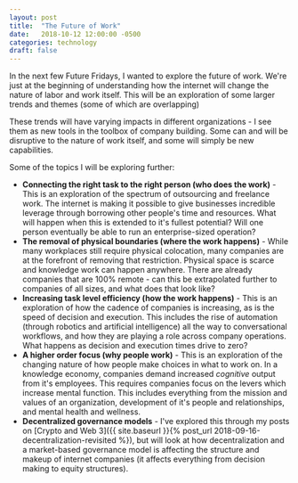```yaml
---
layout: post
title:  "The Future of Work"
date:   2018-10-12 12:00:00 -0500
categories: technology
draft: false
---
```


In the next few Future Fridays, I wanted to explore the future of work. We're just at the beginning of understanding how the internet will change the nature of labor and work itself. This will be an exploration of some larger trends and themes (some of which are overlapping)

These trends will have varying impacts in different organizations - I see them as new tools in the toolbox of company building. Some can and will be disruptive to the nature of work itself, and some will simply be new capabilities. 

Some of the topics I will be exploring further:

* **Connecting the right task to the right person (who does the work)** - This is an exploration of the spectrum of outsourcing and freelance work. The internet is making it possible to give businesses incredible leverage through borrowing other people's time and resources. What will happen when this is extended to it's fullest potential? Will one person eventually be able to run an enterprise-sized operation?
* **The removal of physical boundaries (where the work happens)** - While many workplaces still require physical colocation, many companies are at the forefront of removing that restriction. Physical space is scarce and knowledge work can happen anywhere. There are already companies that are 100% remote - can this be extrapolated further to companies of all sizes, and what does that look like?
* **Increasing task level efficiency (how the work happens)** - This is an exploration of how the cadence of companies is increasing, as is the speed of decision and execution. This includes the rise of automation (through robotics and artificial intelligence) all the way to conversational workflows, and how they are playing a role across company operations. What happens as decision and execution times drive to zero?
* **A higher order focus (why people work)** - This is an exploration of the changing nature of how people make choices in what to work on. In a knowledge economy, companies demand increased _cognitive_ output from it's employees. This requires companies focus on the levers which increase mental function. This includes everything from the mission and values of an organization, development of it's people and relationships, and mental health and wellness.
* **Decentralized governance models** - I've explored this through my posts on [Crypto and Web 3]({{ site.baseurl }}{% post_url 2018-09-16-decentralization-revisited %}), but will look at how decentralization and a market-based governance model is affecting the structure and makeup of internet companies (it affects everything from decision making to equity structures). 